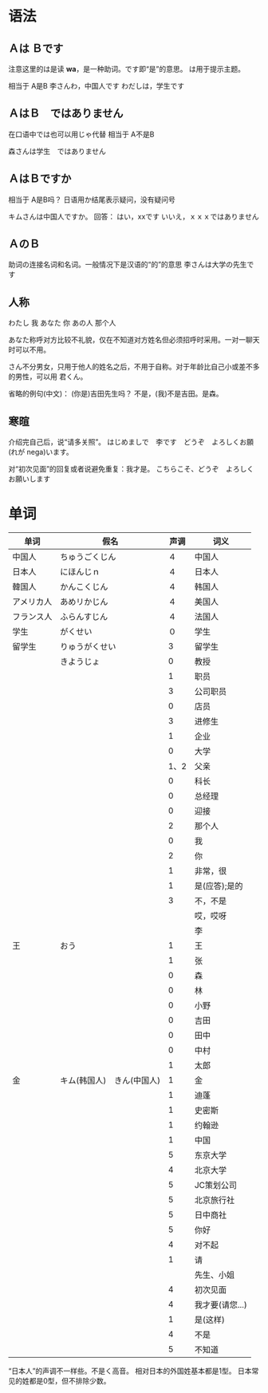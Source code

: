 # 语法

## Ａは  Ｂです
注意这里的は是读 **wa**，是一种助词。です即“是”的意思。
は用于提示主题。

相当于 A是B
李さんわ，中国人です
わだしは，学生です

## ＡはＢ　ではありません
在口语中では也可以用じゃ代替
相当于 A不是B

森さんは学生　ではありません

## ＡはＢですか
相当于  A是B吗？
日语用か结尾表示疑问，没有疑问号

キムさんは中国人ですか。
回答：
はい，xxです
いいえ，ｘｘｘではありません
## ＡのＢ
助词の连接名词和名词。一般情况下是汉语的“的”的意思
李さんは大学の先生です

## 人称
わたし 我
あなた 你
あの人 那个人

あなた称呼对方比较不礼貌，仅在不知道对方姓名但必须招呼时采用。一对一聊天时可以不用。

さん不分男女，只用于他人的姓名之后，不用于自称。对于年龄比自己小或差不多的男性，可以用 君くん。

省略的例句(中文)：
(你是)吉田先生吗？
不是，(我)不是吉田。是森。


## 寒暄
介绍完自己后，说“请多关照”。
はじめましで　李です　どうぞ　よろしくお願(れが nega)います。

对“初次见面”的回复或者说避免重复：我才是。
こちらこそ、どうぞ　よろしく　お願いします

# 单词

| 单词    | 假名              | 声调  | 词义         |
| ----- | --------------- | --- | ---------- |
| 中国人   | ちゅうごくじん         | ４   | 中国人        |
| 日本人   | にほんじｎ           | ４   | 日本人        |
| 韓国人   | かんこくじん          | ４   | 韩国人        |
| アメリカ人 | あめリかじん          | ４   | 美国人        |
| フランス人 | ふらんすじん          | ４   | 法国人        |
| 学生    | がくせい            | ０   | 学生         |
| 留学生   | りゅうがくせい         | 3   | 留学生        |
|       | きようじょ           | 0   | 教授         |
|       |                 | 1   | 职员         |
|       |                 | 3   | 公司职员       |
|       |                 | 0   | 店员         |
|       |                 | 3   | 进修生        |
|       |                 | 1   | 企业         |
|       |                 | 0   | 大学         |
|       |                 | 1、2 | 父亲         |
|       |                 | 0   | 科长         |
|       |                 | 0   | 总经理        |
|       |                 | 0   | 迎接         |
|       |                 | 2   | 那个人        |
|       |                 | 0   | 我          |
|       |                 | 2   | 你          |
|       |                 | 1   | 非常，很       |
|       |                 | 1   | 是(应答);是的   |
|       |                 | 3   | 不，不是       |
|       |                 |     | 哎，哎呀       |
|       |                 |     | 李          |
| 王     | おう              | 1   | 王          |
|       |                 | 1   | 张          |
|       |                 | 0   | 森          |
|       |                 | 0   | 林          |
|       |                 | 0   | 小野         |
|       |                 | 0   | 吉田         |
|       |                 | 0   | 田中         |
|       |                 | 0   | 中村         |
|       |                 | 1   | 太郎         |
| 金     | キム(韩国人)　きん(中国人) | 1   | 金          |
|       |                 | 1   | 迪蓬         |
|       |                 | 1   | 史密斯        |
|       |                 | 1   | 约翰逊        |
|       |                 | 1   | 中国         |
|       |                 | 5   | 东京大学       |
|       |                 | 4   | 北京大学       |
|       |                 | 5   | JC策划公司     |
|       |                 | 5   | 北京旅行社      |
|       |                 | 5   | 日中商社       |
|       |                 | 5   | 你好         |
|       |                 | 4   | 对不起        |
|       |                 | 1   | 请          |
|       |                 |     | 先生、小姐      |
|       |                 | 4   | 初次见面       |
|       |                 | 4   | 我才要(请您...) |
|       |                 | 1   | 是(这样)      |
|       |                 | 4   | 不是         |
|       |                 | 5   | 不知道        |
“日本人”的声调不一样些。不是く高音。
相对日本的外国姓基本都是1型。
日本常见的姓都是0型，但不排除少数。

